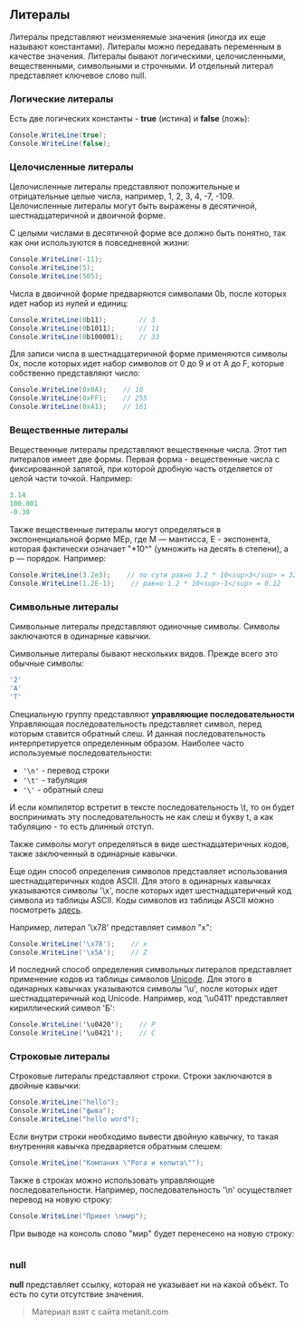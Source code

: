 ## Литералы

Литералы представляют неизменяемые значения (иногда их еще называют константами). Литералы можно передавать переменным в качестве значения. Литералы бывают логическими, целочисленными, вещественными, символьными и строчными. И отдельный литерал представляет ключевое слово null.

### Логические литералы

Есть две логических константы - **true** (истина) и **false** (ложь):

```cs
Console.WriteLine(true);
Console.WriteLine(false);
```

### Целочисленные литералы

Целочисленные литералы представляют положительные и отрицательные целые числа, например, 1, 2, 3, 4, -7, -109. Целочисленные литералы могут быть выражены в десятичной, шестнадцатеричной и двоичной форме.

С целыми числами в десятичной форме все должно быть понятно, так как они используются в повседневной жизни:

```cs
Console.WriteLine(-11);
Console.WriteLine(5);
Console.WriteLine(505);
```

Числа в двоичной форме предваряются символами 0b, после которых идет набор из нулей и единиц:

```cs
Console.WriteLine(0b11);        // 3
Console.WriteLine(0b1011);      // 11
Console.WriteLine(0b100001);    // 33
```

Для записи числа в шестнадцатеричной форме применяются символы 0x, после которых идет набор символов от 0 до 9 и от A до F, которые собственно представляют число:

```cs
Console.WriteLine(0x0A);    // 10
Console.WriteLine(0xFF);    // 255
Console.WriteLine(0xA1);    // 161
```

### Вещественные литералы

Вещественные литералы представляют вещественные числа. Этот тип литералов имеет две формы. Первая форма - вещественные числа с фиксированной запятой, при которой дробную часть отделяется от целой части точкой. Например:

```cs
3.14
100.001
-0.38
```

Также вещественные литералы могут определяться в экспоненциальной форме MEp, где M — мантисса, E - экспонента, которая фактически означает "*10^" (умножить на десять в степени), а p — порядок. Например:

```cs
Console.WriteLine(3.2e3);    // по сути равно 3.2 * 10<sup>3</sup> = 3200
Console.WriteLine(1.2E-1);    // равно 1.2 * 10<sup>-1</sup> = 0.12
```

### Символьные литералы

Символьные литералы представляют одиночные символы. Символы заключаются в одинарные кавычки.



Символьные литералы бывают нескольких видов. Прежде всего это обычные символы:

```cs
'2'
'A'
'T'
```

Специальную группу представляют **управляющие последовательности** Управляющая последовательность представляет символ, перед которым ставится обратный слеш. И данная последовательность интерпретируется определенным образом. Наиболее часто используемые последовательности:
- `'\n'` - перевод строки
- `'\t'` - табуляция
- `'\'` - обратный слеш

И если компилятор встретит в тексте последовательность \t, то он будет воспринимать эту последовательность не как слеш и букву t, а как табуляцию - то есть длинный отступ.

Также символы могут определяться в виде шестнадцатеричных кодов, также заключенный в одинарные кавычки.

Еще один способ определения символов представляет использования шестнадцатеричных кодов ASCII. Для этого в одинарных кавычках указываются символы '\x', после которых идет шестнадцатеричный код символа из таблицы ASCII. Коды символов из таблицы ASCII можно посмотреть [здесь](http://www.asciitable.com/).

Например, литерал '\x78' представляет символ "x":

```cs
Console.WriteLine('\x78');    // x
Console.WriteLine('\x5A');    // Z
```

И последний способ определения символьных литералов представляет применение кодов из таблицы символов [Unicode](https://unicode-table.com/ru/). Для этого в одинарных кавычках указываются символы '\u', после которых идет шестнадцатеричный код Unicode. Например, код '\u0411' представляет кириллический символ 'Б':

```cs
Console.WriteLine('\u0420');    // Р
Console.WriteLine('\u0421');    // С
```

### Строковые литералы

Строковые литералы представляют строки. Строки заключаются в двойные кавычки:

```cs
Console.WriteLine("hello");
Console.WriteLine("фыва");
Console.WriteLine("hello word");
```

Если внутри строки необходимо вывести двойную кавычку, то такая внутренняя кавычка предваряется обратным слешем:

```cs
Console.WriteLine("Компания \"Рога и копыта\"");
```

Также в строках можно использовать управляющие последовательности. Например, последовательность '\n' осуществляет перевод на новую строку:

```cs
Console.WriteLine("Привет \nмир");
```

При выводе на консоль слово "мир" будет перенесено на новую строку:

```

```

### null

**null** представляет ссылку, которая не указывает ни на какой объект. То есть по сути отсутствие значения.


> Материал взят с сайта metanit.com